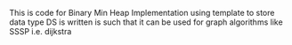 This is code for Binary Min Heap
Implementation using template to store data type
DS is written is such that it can be used for graph algorithms like SSSP i.e. dijkstra
